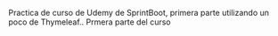Practica de curso de Udemy de SprintBoot, primera parte utilizando un poco de Thymeleaf..
Prmera parte del curso
